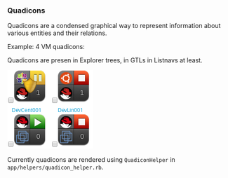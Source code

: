 ### Quadicons

Quadicons are a condensed graphical way to represent information about various entities and their relations.

Example: 4 VM quadicons:

Quadicons are presen in Explorer trees, in GTLs in Listnavs at least.

![Textual Summary Example](../images/quadicon.png)

Currently quadicons are rendered using `QuadiconHelper` in `app/helpers/quadicon_helper.rb`.

